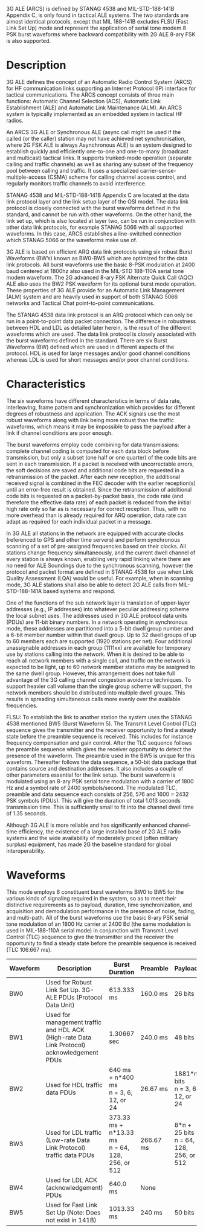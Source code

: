 3G ALE (ARCS) is defined by STANAG 4538 and MIL-STD-188-141B Appendix C, is only found in tactical ALE systems. The two standards are almost identical protocols, except that MIL 188-141B excludes FLSU (Fast Link Set Up) mode and represent the application of serial tone modem 8 PSK burst waveforms where backward compatibility with 2G ALE 8-ary FSK is also supported.

# Description

3G ALE defines the concept of an Automatic Radio Control System (ARCS) for HF communication links supporting an Internet Protocol (IP) interface for tactical communications. The ARCS concept consists of three main functions: Automatic Channel Selection (ACS), Automatic Link Establishment (ALE) and Automatic Link Maintenance (ALM). An ARCS system is typically implemented as an embedded system in tactical HF radios.

An ARCS 3G ALE or Synchronous ALE (async call might be used if the called (or the caller) station may not have achieved net synchronisation, where 2G FSK ALE is always Asynchronous ALE) is an system designed to establish quickly and efficiently one-to-one and one-to-many (broadcast and multicast) tactical links. It supports trunked-mode operation (separate calling and traffic channels) as well as sharing any subset of the frequency pool between calling and traffic. It uses a specialized carrier-sense-multiple-access (CSMA) scheme for calling channel access control, and regularly monitors traffic channels to avoid interference.

STANAG 4538 and MIL-STD-188-141B Appendix C are located at the data link protocol layer and the link setup layer of the OSI model. The data link protocol is closely connected with the burst waveforms defined in the standard, and cannot be run with other waveforms. On the other hand, the link set up, which is also located at layer two, can be run in conjunction with other data link protocols, for example STANAG 5066 with all supported waveforms. In this case, ARCS establishes a line-switched connection which STANAG 5066 or the waveforms make use of.

3G ALE is based on efficient ARQ data link protocols using six robust Burst Waveforms (BW’s) known as BW0-BW5 which are optimized for the data link protocols. All burst waveforms use the basic 8-PSK modulation at 2400 baud centered at 1800hz also used in the MIL-STD 188-110A serial tone modem waveform. The 2G advanced 8-ary FSK Alternate Quick Call (AQC) ALE also uses the BW2 PSK waveform for its optional burst mode operation. These properties of 3G ALE provide for an Automatic Link Management (ALM) system and are heavily used in support of both STANAG 5066 networks and Tactical Chat point-to-point communications.

The STANAG 4538 data link protocol is an ARQ protocol which can only be run in a point-to-point data packet connection. The difference in robustness between HDL and LDL as detailed later herein, is the result of the different waveforms which are used. The data link protocol is closely associated with the burst waveforms defined in the standard. There are six Burst Waveforms (BW) defined which are used in different aspects of the protocol. HDL is used for large messages and/or good channel conditions whereas LDL is used for short messages and/or poor channel conditions.

# Characteristics

The six waveforms have different characteristics in terms of data rate, interleaving, frame pattern and synchronization which provides for different degrees of robustness and application. The ACK signals use the most robust waveforms along with link being more robust than the traffic waveforms, which means it may be impossible to pass the payload after a link if channel conditions are poor enough.

The burst waveforms employ code combining for data transmissions: complete channel coding is computed for each data block before transmission, but only a subset (one half or one quarter) of the code bits are sent in each transmission. If a packet is received with uncorrectable errors, the soft decisions are saved and additional code bits are requested in a retransmission of the packet. After each new reception, the additional received signal is combined in the FEC decoder with the earlier reception(s) until an error-free result is obtained. Since the retransmission of additional code bits is requested on a packet-by-packet basis, the code rate (and therefore the effective data rate) of each packet is reduced from the initial high rate only so far as is necessary for correct reception. Thus, with no more overhead than is already required for ARQ operation, data rate can adapt as required for each individual packet in a message.

In 3G ALE all stations in the network are equipped with accurate clocks (referenced to GPS and other time servers) and perform synchronous scanning of a set of pre-assigned frequencies based on their clocks. All stations change frequency simultaneously, and the current dwell channel of every station is always known, enabling very rapid linking where there are no need for ALE Soundings due to the synchronous scanning, however the protocol and packet format are defined in STANAG 4538 for use when Link Quality Assessment (LQA) would be useful. For example, when in scanning mode, 3G ALE stations shall also be able to detect 2G ALE calls from MIL-STD-188-141A based systems and respond.

One of the functions of the sub network layer is translation of upper-layer addresses (e.g., IP addresses) into whatever peculiar addressing scheme the local subnet uses. The addresses used in 3G ALE protocol data units (PDUs) are 11-bit binary numbers. In a network operating in synchronous mode, these addresses are partitioned into a 5-bit dwell group number and a 6-bit member number within that dwell group. Up to 32 dwell groups of up to 60 members each are supported (1920 stations per net). Four additional unassignable addresses in each group (1111xx) are available for temporary use by stations calling into the network. When it is desired to be able to reach all network members with a single call, and traffic on the network is expected to be light, up to 60 network member stations may be assigned to the same dwell group. However, this arrangement does not take full advantage of the 3G calling channel congestion avoidance techniques. To support heavier call volume than the single group scheme will support, the network members should be distributed into multiple dwell groups. This results in spreading simultaneous calls more evenly over the available frequencies.

FLSU: To establish the link to another station the system uses the STANAG 4538 mentioned BW5 (Burst Waveform 5). The Transmit Level Control (TLC) sequence gives the transmitter and the receiver opportunity to find a steady state before the preamble sequence is received. This includes for instance frequency compensation and gain control. After the TLC sequence follows the preamble sequence which gives the receiver opportunity to detect the presence of the waveform. The preamble used in the BW5 is unique for this waveform. Thereafter follows the data sequence, a 50-bit data package that contains source and destination addresses. It also includes a couple of other parameters essential for the link setup. The burst waveform is modulated using an 8-ary PSK serial tone modulation with a carrier of 1800 Hz and a symbol rate of 2400 symbols/second. The modulated TLC, preamble and data sequence each consists of 256, 576 and 1600 = 2432 PSK symbols (PDUs). This will give the duration of total 1.013 seconds transmission time. This is sufficiently small to fit into the channel dwell time of 1.35 seconds.

Although 3G ALE is more reliable and has significantly enhanced channel-time efficiency, the existence of a large installed base of 2G ALE radio systems and the wide availability of moderately priced (often military surplus) equipment, has made 2G the baseline standard for global interoperability.

# Waveforms

This mode employs 6 constituent burst waveforms BW0 to BW5 for the various kinds of signaling required in the system, so as to meet their distinctive requirements as to payload, duration, time synchronization, and acquisition and demodulation performance in the presence of noise, fading, and multi-path. All of the burst waveforms use the basic 8-ary PSK serial tone modulation of an 1800 Hz carrier at 2400 Bd (the same modulation is used in MIL-188-110A serial mode) in conjunction with Transmit Level Control (TLC) sequence to give the transmitter and the receiver the opportunity to find a steady state before the preamble sequence is received (TLC 106.667 ms).

| Waveform | Description                                                                                   | Burst Duration                    | Preamble  | Payload                           |
|----------|-----------------------------------------------------------------------------------------------|-----------------------------------|-----------|-----------------------------------|
| BW0      | Used for Robust Link Set Up. 3G-ALE PDUs (Protocol Data Unit)                                  | 613.333 ms                        | 160.0 ms  | 26 bits                           |
| BW1      | Used for management traffic and HDL ACK (High-rate Data Link Protocol) acknowledgement PDUs    | 1.30667 sec                       | 240.0 ms  | 48 bits                           |
| BW2      | Used for HDL traffic data PDUs                                                                 | 640 ms + n*400 ms<br>n = 3, 6, 12, or 24 | 26.67 ms  | 1881*n bits<br>n = 3, 6, 12, or 24 |
| BW3      | Used for LDL traffic (Low-rate Data Link Protocol) traffic data PDUs                           | 373.33 ms + n*13.33 ms<br>n = 64, 128, 256, or 512 | 266.67 ms | 8*n + 25 bits<br>n = 64, 128, 256, or 512 |
| BW4      | Used for LDL ACK (acknowledgement) PDUs                                                        | 640.0 ms                          | None      |                                   |
| BW5      | Used for Fast Link Set Up (Note: Does not exist in 141B)                                       | 1013.33 ms                        | 240 ms    | 50 bits                           |
